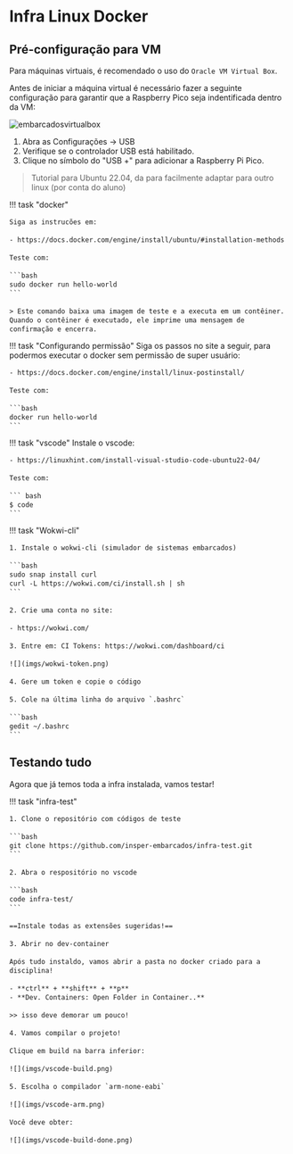 # Infra Linux Docker

## Pré-configuração para VM

Para máquinas virtuais, é recomendado o uso do `Oracle VM Virtual Box`.

Antes de iniciar a máquina virtual é necessário fazer a seguinte configuração para garantir que a Raspberry Pico seja indentificada dentro da VM:

![embarcadosvirtualbox](https://github.com/insper-embarcados/site/assets/82840303/2f7f82e0-9d30-4af0-b4f3-365bbda418fc)


1.    Abra as Configurações -> USB
2.    Verifique se o controlador USB está habilitado.
3.    Clique no símbolo do "USB +" para adicionar a Raspberry Pi Pico.



> Tutorial para Ubuntu 22.04, da para facilmente adaptar para outro linux (por conta do aluno)

!!! task "docker"

    Siga as instrucões em:
    
    - https://docs.docker.com/engine/install/ubuntu/#installation-methods

    Teste com:
    
    ```bash
    sudo docker run hello-world
    ```
    
    > Este comando baixa uma imagem de teste e a executa em um contêiner. Quando o contêiner é executado, ele imprime uma mensagem de confirmação e encerra.

!!! task "Configurando permissão"
    Siga os passos no site a seguir, para podermos executar o docker sem permissão de super usuário:
    
    - https://docs.docker.com/engine/install/linux-postinstall/

    Teste com:
    
    ```bash
    docker run hello-world
    ```

!!! task "vscode"
    Instale o vscode:
    
    - https://linuxhint.com/install-visual-studio-code-ubuntu22-04/
    
    Teste com:
    
    ``` bash
    $ code 
    ```
!!! task "Wokwi-cli"

    1. Instale o wokwi-cli (simulador de sistemas embarcados)

    ```bash
    sudo snap install curl
    curl -L https://wokwi.com/ci/install.sh | sh
    ```
    
    2. Crie uma conta no site:
    
    - https://wokwi.com/

    3. Entre em: CI Tokens: https://wokwi.com/dashboard/ci
    
    ![](imgs/wokwi-token.png)
    
    4. Gere um token e copie o código
    
    5. Cole na última linha do arquivo `.bashrc`
    
    ```bash
    gedit ~/.bashrc
    ```
    
    

## Testando tudo

Agora que já temos toda a infra instalada, vamos testar!

!!! task "infra-test"

    1. Clone o repositório com códigos de teste
    
    ```bash
    git clone https://github.com/insper-embarcados/infra-test.git
    ```

    2. Abra o respositório no vscode
    
    ```bash
    code infra-test/
    ```
    
    ==Instale todas as extensões sugeridas!==

    3. Abrir no dev-container
    
    Após tudo instaldo, vamos abrir a pasta no docker criado para a disciplina! 
    
    - **ctrl** + **shift** + **p**
    - **Dev. Containers: Open Folder in Container..**
    
    >> isso deve demorar um pouco!

    4. Vamos compilar o projeto!
    
    Clique em build na barra inferior:
    
    ![](imgs/vscode-build.png)
    
    5. Escolha o compilador `arm-none-eabi`
    
    ![](imgs/vscode-arm.png)

    Você deve obter:
    
    ![](imgs/vscode-build-done.png)


